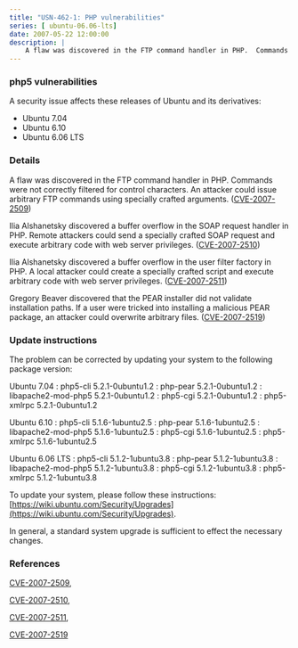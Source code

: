```yaml
---
title: "USN-462-1: PHP vulnerabilities"
series: [ ubuntu-06.06-lts]
date: 2007-05-22 12:00:00
description: |
    A flaw was discovered in the FTP command handler in PHP.  Commands were not correctly filtered for control characters.  An attacker could issue arbitrary FTP commands using specially crafted arguments.  ([CVE-2007-2509](http://people.ubuntu.com/~ubuntu-security/cve/CVE-2007-2509))
--- 
```

 
### php5 vulnerabilities

A security issue affects these releases of Ubuntu and its derivatives:

* Ubuntu 7.04
* Ubuntu 6.10
* Ubuntu 6.06 LTS

### Details

A flaw was discovered in the FTP command handler in PHP. Commands were not correctly filtered for control characters. An attacker could issue arbitrary FTP commands using specially crafted arguments. ([CVE-2007-2509](http://people.ubuntu.com/~ubuntu-security/cve/CVE-2007-2509))

Ilia Alshanetsky discovered a buffer overflow in the SOAP request handler in PHP. Remote attackers could send a specially crafted SOAP request and execute arbitrary code with web server privileges. ([CVE-2007-2510](http://people.ubuntu.com/~ubuntu-security/cve/CVE-2007-2510))

Ilia Alshanetsky discovered a buffer overflow in the user filter factory in PHP. A local attacker could create a specially crafted script and execute arbitrary code with web server privileges. ([CVE-2007-2511](http://people.ubuntu.com/~ubuntu-security/cve/CVE-2007-2511))

Gregory Beaver discovered that the PEAR installer did not validate installation paths. If a user were tricked into installing a malicious PEAR package, an attacker could overwrite arbitrary files. ([CVE-2007-2519](http://people.ubuntu.com/~ubuntu-security/cve/CVE-2007-2519))

### Update instructions

The problem can be corrected by updating your system to the following package version:

Ubuntu 7.04
 : php5-cli <span>5.2.1-0ubuntu1.2</span>
 : php-pear <span>5.2.1-0ubuntu1.2</span>
 : libapache2-mod-php5 <span>5.2.1-0ubuntu1.2</span>
 : php5-cgi <span>5.2.1-0ubuntu1.2</span>
 : php5-xmlrpc <span>5.2.1-0ubuntu1.2</span>

Ubuntu 6.10
 : php5-cli <span>5.1.6-1ubuntu2.5</span>
 : php-pear <span>5.1.6-1ubuntu2.5</span>
 : libapache2-mod-php5 <span>5.1.6-1ubuntu2.5</span>
 : php5-cgi <span>5.1.6-1ubuntu2.5</span>
 : php5-xmlrpc <span>5.1.6-1ubuntu2.5</span>

Ubuntu 6.06 LTS
 : php5-cli <span>5.1.2-1ubuntu3.8</span>
 : php-pear <span>5.1.2-1ubuntu3.8</span>
 : libapache2-mod-php5 <span>5.1.2-1ubuntu3.8</span>
 : php5-cgi <span>5.1.2-1ubuntu3.8</span>
 : php5-xmlrpc <span>5.1.2-1ubuntu3.8</span>

To update your system, please follow these instructions: [https://wiki.ubuntu.com/Security/Upgrades](https://wiki.ubuntu.com/Security/Upgrades).

In general, a standard system upgrade is sufficient to effect the necessary changes.

### References

 [CVE-2007-2509](http://people.ubuntu.com/~ubuntu-security/cve/CVE-2007-2509), 

 [CVE-2007-2510](http://people.ubuntu.com/~ubuntu-security/cve/CVE-2007-2510), 

 [CVE-2007-2511](http://people.ubuntu.com/~ubuntu-security/cve/CVE-2007-2511), 

 [CVE-2007-2519](http://people.ubuntu.com/~ubuntu-security/cve/CVE-2007-2519)
 

